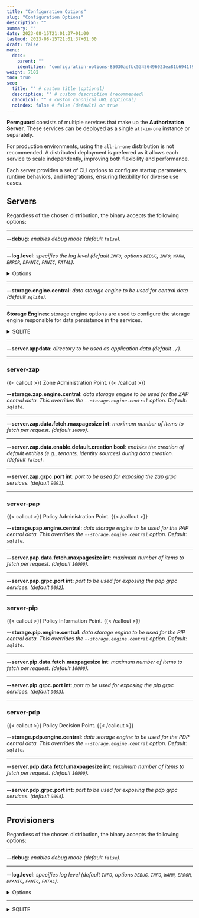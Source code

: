 ```yaml
---
title: "Configuration Options"
slug: "Configuration Options"
description: ""
summary: ""
date: 2023-08-15T21:01:37+01:00
lastmod: 2023-08-15T21:01:37+01:00
draft: false
menu:
  docs:
    parent: ""
    identifier: "configuration-options-85030aefbc53456496023ea81b6941f9"
weight: 7102
toc: true
seo:
  title: "" # custom title (optional)
  description: "" # custom description (recommended)
  canonical: "" # custom canonical URL (optional)
  noindex: false # false (default) or true
---
```

**Permguard** consists of multiple services that make up the **Authorization Server**. These services can be deployed as a single `all-in-one` instance or separately.

For production environments, using the `all-in-one` distribution is not recommended. A distributed deployment is preferred as it allows each service to scale independently, improving both flexibility and performance.

Each server provides a set of CLI options to configure startup parameters, runtime behaviors, and integrations, ensuring flexibility for diverse use cases.

## Servers

Regardless of the chosen distribution, the binary accepts the following options:

---
**\--debug**: *enables debug mode (default `false`).*

---
**\--log.level**: *specifies the log level (default `INFO`, options `DEBUG`, `INFO`, `WARN`, `ERROR`, `DPANIC`, `PANIC`, `FATAL`).*

<details>
  <summary>Options</summary>

| LEVEL     | MEANING                                                                                                          |
|-----------|------------------------------------------------------------------------------------------------------------------|
| DEBUG     | Debug logs are typically voluminous, and are usually disabled in production.                                     |
| INFO      | Info is the default logging priority.                                                                            |
| WARN      | Warn logs are more important than Info, but don't need individual human review.                                  |
| ERROR     | Error logs are high-priority. If an application is running smoothly, it shouldn't generate any error-level logs. |
| DPANIC    | DPanic logs are particularly important errors. In development the logger panics after writing the message.       |
| PANIC     | Panic logs a message, then panics.                                                                               |
| FATAL     | Fatal logs a message, then calls os.Exit(1).                                                                     |

</details>

---

**\--storage.engine.central**: *data storage engine to be used for central data (default `sqlite`).*

---

**Storage Engines**: storage engine options are used to configure the storage engine responsible for data persistence in the services.

<details>
  <summary>SQLITE</summary>

**\--storage.engine.sqlite.dbname**: *sqlite database name (default **permguard**).*

---

</details>

---

**\--server.appdata**: *directory to be used as application data (default `./`).*

---

### server-zap

{{< callout >}} Zone Administration Point. {{< /callout >}}

**\--storage.zap.engine.central**: *data storage engine to be used for the ZAP central data. This overrides the `--storage.engine.central` option. Default: `sqlite`.*

---

**\--server.zap.data.fetch.maxpagesize int**: *maximum number of items to fetch per request. (default `10000`).*

---

**\--server.zap.data.enable.default.creation bool**: *enables the creation of default entities (e.g., tenants, identity sources) during data creation. (default `false`).*

---

**\--server.zap.grpc.port int**: *port to be used for exposing the zap grpc services. (default `9091`).*

---

### server-pap

{{< callout >}} Policy Administration Point. {{< /callout >}}

**\--storage.pap.engine.central**: *data storage engine to be used for the PAP central data. This overrides the `--storage.engine.central` option. Default: `sqlite`.*

---

**\--server.pap.data.fetch.maxpagesize int**: *maximum number of items to fetch per request. (default `10000`).*

---

**\--server.pap.grpc.port int**: *port to be used for exposing the pap grpc services. (default `9092`).*

---

### server-pip

{{< callout >}} Policy Information Point. {{< /callout >}}

**\--storage.pip.engine.central**: *data storage engine to be used for the PIP central data. This overrides the `--storage.engine.central` option. Default: `sqlite`.*

---

**\--server.pip.data.fetch.maxpagesize int**: *maximum number of items to fetch per request. (default `10000`).*

---

**\--server.pip.grpc.port int**: *port to be used for exposing the pip grpc services. (default `9093`).*

---

### server-pdp

{{< callout >}} Policy Decision Point. {{< /callout >}}

**\--storage.pdp.engine.central**: *data storage engine to be used for the PDP central data. This overrides the `--storage.engine.central` option. Default: `sqlite`.*

---

**\--server.pdp.data.fetch.maxpagesize int**: *maximum number of items to fetch per request. (default `10000`).*

---

**\--server.pdp.grpc.port int**: *port to be used for exposing the pdp grpc services. (default `9094`).*

---

## Provisioners

Regardless of the chosen distribution, the binary accepts the following options:

---
**\--debug**: *enables debug mode (default `false`).*

---
**\--log.level**: *specifies log level (default `INFO`, options `DEBUG`, `INFO`, `WARN`, `ERROR`, `DPANIC`, `PANIC`, `FATAL`).*

<details>
  <summary>Options</summary>

| LEVEL     | MEANING                                                                                                          |
|-----------|------------------------------------------------------------------------------------------------------------------|
| DEBUG     | Debug logs are typically voluminous, and are usually disabled in production.                                     |
| INFO      | Info is the default logging priority.                                                                            |
| WARN      | Warn logs are more important than Info, but don't need individual human review.                                  |
| ERROR     | Error logs are high-priority. If an application is running smoothly, it shouldn't generate any error-level logs. |
| DPANIC    | DPanic logs are particularly important errors. In development the logger panics after writing the message.       |
| PANIC     | Panic logs a message, then panics.                                                                               |
| FATAL     | Fatal logs a message, then calls os.Exit(1).                                                                     |

</details>

---

<details>
  <summary>SQLITE</summary>

**\--storage.engine.sqlite.filepath**: *sqlite database file path (default `.`).*

---

</details>
